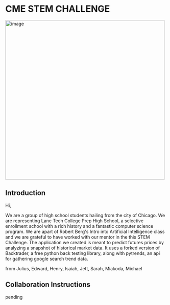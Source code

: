 <h1> CME STEM CHALLENGE </h1>
<img width="499" alt="image" src="https://user-images.githubusercontent.com/69230048/156292047-127825fa-bf63-4dff-9e20-8ff61b06c05b.png">
<h2> Introduction</h2>
Hi, 

We are a group of high school students hailing from the city of Chicago. We are representing Lane Tech College Prep High School, a selective enrollment school with a rich history and a fantastic computer science program. We are apart of Robert Berg's Intro into Artificial Intelligence class and we are grateful to have worked with our mentor in the this STEM Challenge. The application we created is meant to predict futures prices by analyzing a snapshot of historical market data. It uses a forked version of Backtrader, a free python back testing library, along with pytrends, an api for gathering google search trend data. 

from Julius, Edward, Henry, Isaiah, Jett, Sarah, Miakoda, Michael

<h2> Collaboration Instructions </h2>
pending
